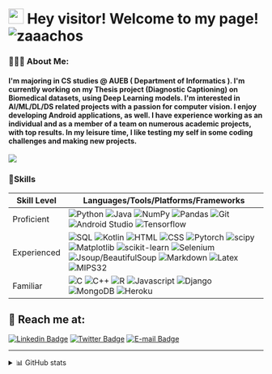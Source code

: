 <h1><img src="https://emojis.slackmojis.com/emojis/images/1643515023/10521/meow_code.gif?1643515023" width="30"/> Hey visitor! Welcome to my page!
<img src="https://komarev.com/ghpvc/?username=zaaachos" alt="zaaachos" /> 
</h1>

<h3 align="left">👨🏻‍💻 About Me:</h2>
<h4> I'm majoring in CS studies @ AUEB ( Department of Informatics ). I'm currently working on my Thesis project (Diagnostic Captioning) on Biomedical datasets, using Deep Learning models. I'm interested in AI/ML/DL/DS related projects with a passion for computer vision. I enjoy developing Android applications, as well. I have experience working as an individual and as a member of a team on numerous academic projects, with top results. In my leisure time, I like testing my self in some coding challenges and making new projects. </h4>

<img
  src="https://cr-ss-service.azurewebsites.net/api/ScreenShot?widget=summary&username=zaaachos&badges=2&show-avatar=false&style=--header-bg-color:%23000;--border-radius:5px"
/>

<h3>🚀Skills</h3>

<table class="SkillTable">
  <thead>
    <tr>
      <th>Skill Level</th>
      <th>Languages/Tools/Platforms/Frameworks</th>
    </tr>
  </thead>
  <tbody>
    <tr>
      <td>Proficient</td>
      <td><img alt="Python" src="https://img.shields.io/badge/Python-white?style=for-the-badge&logo=python" />
          <img alt="Java" src="https://img.shields.io/badge/Java-ED8B00?style=for-the-badge&logo=java&logoColor=white" />
          <img alt="NumPy" src="https://img.shields.io/badge/NumPy-0040ff?style=for-the-badge&logo=numpy&logoColor=white" />
          <img alt="Pandas" src="https://img.shields.io/badge/pandas-00ff00?style=for-the-badge&logo=pandas&logoColor=ff0080" />
          <img alt="Git" src="https://img.shields.io/badge/Git-red?style=for-the-badge&logo=git&logoColor=white" />
          <img alt="Android Studio" src="https://img.shields.io/badge/android_studio-596ca6?style=for-the-badge&logo=androidstudio&logoColor=00cc66" />
          <img alt="Tensorflow" src="https://img.shields.io/badge/tensorflow-red?style=for-the-badge&logo=tensorflow&logoColor=ff6600" />
      </td>
    </tr>
    <tr>
      <td>Experienced</td>
      <td><img alt="SQL" src="https://img.shields.io/badge/PostgreSQL-316192?style=for-the-badge&logo=postgresql&logoColor=white" />
          <img alt="Kotlin" src="https://img.shields.io/badge/Kotlin-0095D5?&style=for-the-badge&logo=kotlin&logoColor=white" />
          <img alt="HTML" src="https://img.shields.io/badge/HTML5-E34F26?style=for-the-badge&logo=html5&logoColor=white" />
          <img alt="CSS" src="https://img.shields.io/badge/CSS3-1572B6?style=for-the-badge&logo=css3&logoColor=white" />
          <img alt="Pytorch" src="https://img.shields.io/badge/Pytroch-ff8533?style=for-the-badge&logo=pytorch&logoColor=ff0000" />
          <img alt="scipy" src="https://img.shields.io/badge/scipy-003380?style=for-the-badge&logo=scipy&logoColor=66a3ff" />
          <img alt="Matplotlib" src="https://img.shields.io/badge/matplotlib-596ca6?style=for-the-badge&logo=matplot&logoColor=ff0080" />
          <img alt="scikit-learn" src="https://img.shields.io/badge/scikit_learn-b38f00?style=for-the-badge&logo=scikitlearn&logoColor=9999ff" />
          <img alt="Selenium" src="https://img.shields.io/badge/selenium-003380?style=for-the-badge&logo=selenium&logoColor=b3b3b3" />
          <img alt="Jsoup/BeautifulSoup" src="https://img.shields.io/badge/jsoup/bs4-ffccff?style=for-the-badge&logo=bs4&logoColor=800080" />
          <img alt="Markdown" src="https://img.shields.io/badge/Markdown-000000?style=for-the-badge&logo=markdown&logoColor=white" />
          <img alt="Latex" src="https://img.shields.io/badge/LaTeX-593D88?style=for-the-badge&logo=latex&logoColor=white" />
          <img alt="MIPS32" src="https://img.shields.io/badge/MIPS32-593D88?style=for-the-badge&logo=MIPS32&logoColor=white" />
      </td>
    </tr>
    <tr>
      <td>Familiar</td>
      <td><img alt="C" src="https://img.shields.io/badge/C-00599C?style=for-the-badge&logo=c&logoColor=white" />
          <img alt="C++" src="https://img.shields.io/badge/C%2B%2B-00599C?style=for-the-badge&logo=c%2B%2B&logoColor=white" />
          <img alt="R" src="https://img.shields.io/badge/R-276DC3?style=for-the-badge&logo=r&logoColor=white" />
          <img alt="Javascript" src="https://img.shields.io/badge/JavaScript-F7DF1E?style=for-the-badge&logo=javascript&logoColor=black" />
          <img alt="Django" src="https://img.shields.io/badge/Django-092E20?style=for-the-badge&logo=django&logoColor=white" /> 
          <img alt="MongoDB" src="https://img.shields.io/badge/MongoDB-4EA94B?style=for-the-badge&logo=mongodb&logoColor=white" />
          <img alt="Heroku" src="https://img.shields.io/badge/Heroku-430098?style=for-the-badge&logo=heroku&logoColor=white" />
      </td>
    </tr>
  </tbody>
</table>

<h2 align="left">📩 Reach me at:</h2>

[![Linkedin Badge](https://img.shields.io/badge/giorgos_zachariadis-blue?style=for-the-badge&logo=Linkedin&logoColor=white&link=https://www.linkedin.com/in/giorgos-zachariadis/)](https://www.linkedin.com/in/giorgos-zachariadis) [![Twitter Badge](https://img.shields.io/badge/@zaaachos-1ca0f1?style=for-the-badge&labelColor=1ca0f1&logo=twitter&logoColor=white&link=https://twitter.com/zaaachos)](https://twitter.com/zaaachos) [![E-mail Badge](https://img.shields.io/badge/geor.zachariadis@gmail.com-D14836?style=for-the-badge&logo=gmail&logoColor=white)](mailto:geor.zachariadis@gmail.com) 

------------

<details>
  <summary>📊 GitHub stats </summary>
  
  ![zaaachos' GitHub stats](https://github-readme-stats.vercel.app/api?username=zaaachos&show_icons=true&theme=tokyonight)
  
  [![Top Langs](https://github-readme-stats.vercel.app/api/top-langs/?username=zaaachos)](https://github.com/zaaachos/github-readme-stats)

</details>







